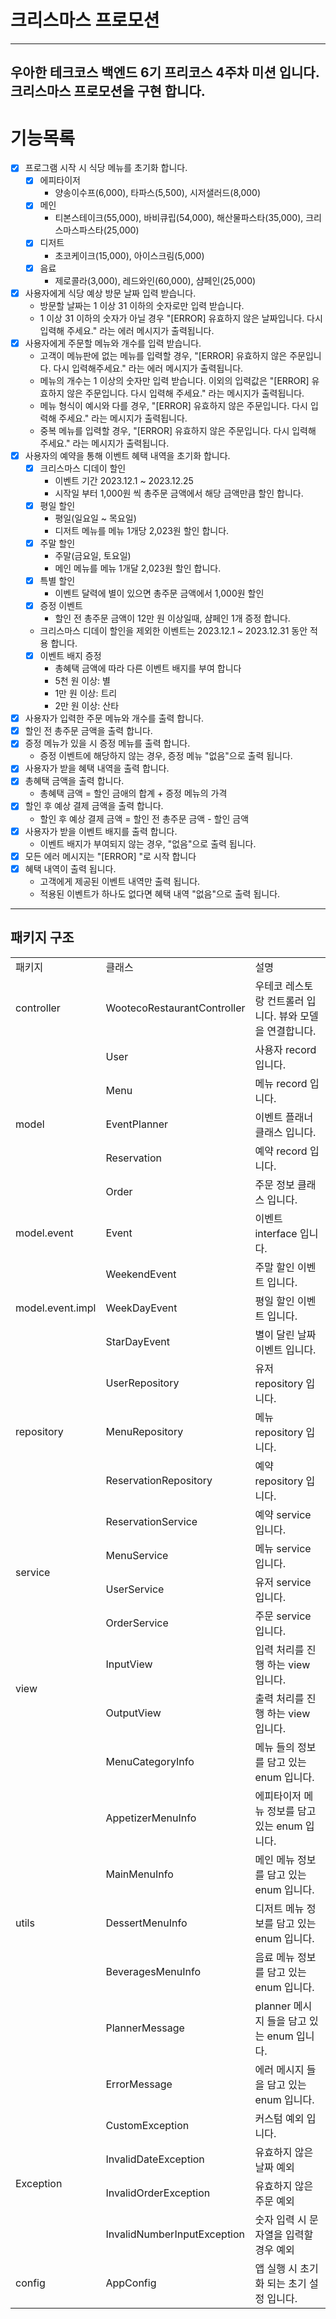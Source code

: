 # 크리스마스 프로모션

---
우아한 테크코스 백엔드 6기 프리코스 4주차 미션 입니다.<br>
크리스마스 프로모션을 구현 합니다.
---

# 기능목록

- [x] 프로그램 시작 시 식당 메뉴를 초기화 합니다.
    - [x] 에피타이저
        - 양송이수프(6,000), 타파스(5,500), 시저샐러드(8,000)
    - [x] 메인
        - 티본스테이크(55,000), 바비큐립(54,000), 해산물파스타(35,000), 크리스마스파스타(25,000)
    - [x] 디저트
        - 초코케이크(15,000), 아이스크림(5,000)
    - [x] 음료
        - 제로콜라(3,000), 레드와인(60,000), 샴페인(25,000)
- [x] 사용자에게 식당 예상 방문 날짜 입력 받습니다.
    - 방문할 날짜는 1 이상 31 이하의 숫자로만 입력 받습니다.
    - 1 이상 31 이하의 숫자가 아닐 경우 "[ERROR] 유효하지 않은 날짜입니다. 다시 입력해 주세요." 라는 에러 메시지가 출력됩니다.
- [x] 사용자에게 주문할 메뉴와 개수를 입력 받습니다.
    - 고객이 메뉴판에 없는 메뉴를 입력할 경우, "[ERROR] 유효하지 않은 주문입니다. 다시 입력해주세요." 라는 에러 메시지가 출력됩니다.
    - 메뉴의 개수는 1 이상의 숫자만 입력 받습니다. 이외의 입력값은 "[ERROR] 유효하지 않은 주문입니다. 다시 입력해 주세요." 라는 메시지가 출력됩니다.
    - 메뉴 형식이 예시와 다를 경우, "[ERROR] 유효하지 않은 주문입니다. 다시 입력해 주세요." 라는 메시지가 출력됩니다.
    - 중복 메뉴를 입력할 경우, "[ERROR] 유효하지 않은 주문입니다. 다시 입력해 주세요." 라는 메시지가 출력됩니다.
- [x] 사용자의 예약을 통해 이벤트 혜택 내역을 초기화 합니다.
    - [x] 크리스마스 디데이 할인
        - 이벤트 기간 2023.12.1 ~ 2023.12.25
        - 시작일 부터 1,000원 씩 총주문 금액에서 해당 금액만큼 할인 합니다.
    - [x] 평일 할인
        - 평일(일요일 ~ 목요일)
        - 디저트 메뉴를 메뉴 1개당 2,023원 할인 합니다.
    - [x] 주말 할인
        - 주말(금요일, 토요일)
        - 메인 메뉴를 메뉴 1개달 2,023원 할인 합니다.
    - [x] 특별 할인
        - 이벤트 달력에 별이 있으면 총주문 금액에서 1,000원 할인
    - [x] 증정 이벤트
        - 할인 전 총주문 금액이 12만 원 이상일때, 샴페인 1개 증정 합니다.
    - 크리스마스 디데이 할인을 제외한 이벤트는 2023.12.1 ~ 2023.12.31 동안 적용 합니다.
    - [x] 이벤트 배지 증정
        - 총혜택 금액에 따라 다른 이벤트 배지를 부여 합니다
        - 5천 원 이상: 별
        - 1만 원 이상: 트리
        - 2만 원 이상: 산타
- [x] 사용자가 입력한 주문 메뉴와 개수를 출력 합니다.
- [x] 할인 전 총주문 금액을 출력 합니다.
- [x] 증정 메뉴가 있을 시 증정 메뉴를 출력 합니다.
    - 증정 이벤트에 해당하지 않는 경우, 증정 메뉴 "없음"으로 출력 됩니다.
- [x] 사용자가 받을 혜택 내역을 출력 합니다.
- [x] 총혜택 금액을 출력 합니다.
    - 총혜택 금액 = 할인 금애의 합계 + 증정 메뉴의 가격
- [x] 할인 후 예상 결제 금액을 출력 합니다.
    - 할인 후 예상 결제 금액 = 할인 전 총주문 금액 - 할인 금액
- [x] 사용자가 받을 이벤트 배지를 출력 합니다.
    - 이벤트 배지가 부여되지 않는 경우, "없음"으로 출력 됩니다.
- [x] 모든 에러 메시지는 "[ERROR] "로 시작 합니다
- [x] 혜택 내역이 출력 됩니다.
    - 고객에게 제공된 이벤트 내역만 출력 됩니다.
    - 적용된 이벤트가 하나도 없다면 혜택 내역 "없음"으로 출력 됩니다.

---

## 패키지 구조

<table>
  <tr>
    <td>패키지</td>
    <td>클래스</td>
    <td>설명</td>
  </tr>
  <tr>
    <td>controller</td>
    <td>WootecoRestaurantController</td>
    <td>우테코 레스토랑 컨트롤러 입니다. 뷰와 모델을 연결합니다.</td>
  </tr>
  <tr>
    <td rowspan="5">model</td>
    <td>User</td>
    <td>사용자 record 입니다.</td>
  </tr>
  <tr>
    <td>Menu</td>
    <td>메뉴 record 입니다.</td>
  </tr>
  <tr>
    <td>EventPlanner</td>
    <td>이벤트 플래너 클래스 입니다.</td>
  </tr>
  <tr>
    <td>Reservation</td>
    <td>예약 record 입니다.</td>
  </tr>
    <tr>
        <td>Order</td>
        <td>주문 정보 클래스 입니다.</td>
    </tr>
  <tr>
    <td>model.event</td>
    <td>Event</td>
    <td>이벤트 interface 입니다.</td>
  </tr>
  <tr>
    <td rowspan="3">model.event.impl</td>
    <td>WeekendEvent</td>
    <td>주말 할인 이벤트 입니다.</td>
  </tr>
  <tr>
    <td>WeekDayEvent</td>
    <td>평일 할인 이벤트 입니다.</td>
  </tr>
  <tr>
    <td>StarDayEvent</td>
    <td>별이 달린 날짜 이벤트 입니다.</td>
  </tr>
  <tr>
    <td rowspan="3">repository</td>
    <td>UserRepository</td>
    <td>유저 repository 입니다.</td>
  </tr>
  <tr>
    <td>MenuRepository</td>
    <td>메뉴 repository 입니다.</td>
  </tr>
  <tr>
    <td>ReservationRepository</td>
    <td>예약 repository 입니다.</td>
  </tr>
  <tr>
    <td rowspan="4">service</td>
    <td>ReservationService</td>
    <td>예약 service 입니다.</td>
  </tr>
  <tr>
    <td>MenuService</td>
    <td>메뉴 service 입니다.</td>
  </tr>
  <tr>
    <td>UserService</td>
    <td>유저 service 입니다.</td>
  </tr>
    <td>OrderService</td>
    <td>주문 service 입니다.</td>
  <tr>
    <td rowspan="2">view</td>
    <td>InputView</td>
    <td>입력 처리를 진행 하는 view 입니다.</td>
  </tr>
  <tr>
    <td>OutputView</td>
    <td>출력 처리를 진행 하는 view 입니다.</td>
  </tr>
  <tr>
    <td rowspan="7">utils</td>
    <td>MenuCategoryInfo</td>
    <td>메뉴 들의 정보를 담고 있는 enum 입니다.</td>
  </tr>
  <tr>
        <td>AppetizerMenuInfo</td>
        <td>에피타이저 메뉴 정보를 담고 있는 enum 입니다.</td>
    </tr>
    <tr>
        <td>MainMenuInfo</td>
        <td>메인 메뉴 정보를 담고 있는 enum 입니다.</td>
    </tr>
    <tr>
        <td>DessertMenuInfo</td>
        <td>디저트 메뉴 정보를 담고 있는 enum 입니다.</td>
    </tr>
    <tr>
        <td>BeveragesMenuInfo</td>
        <td>음료 메뉴 정보를 담고 있는 enum 입니다.</td>
    </tr>
    <tr>
        <td>PlannerMessage</td>
        <td>planner 메시지 들을 담고 있는 enum 입니다.</td>
    </tr>
    <tr>
        <td>ErrorMessage</td>
        <td>에러 메시지 들을 담고 있는 enum 입니다.</td>
    </tr>
    <tr>
        <td rowspan="4">Exception</td>
        <td>CustomException</td>
        <td>커스텀 예외 입니다.</td>
    </tr>
    <tr>
        <td>InvalidDateException</td>
        <td>유효하지 않은 날짜 예외</td>
    </tr>
    <tr>
        <td>InvalidOrderException</td>
        <td>유효하지 않은 주문 예외</td>
    </tr>
    <tr>
        <td>InvalidNumberInputException</td>
        <td>숫자 입력 시 문자열을 입력할 경우 예외</td>
    </tr>
    <tr>
        <td>config</td>
        <td>AppConfig</td>
        <td>앱 실행 시 초기화 되는 초기 설정 입니다.</td>
    </tr>
</table>
